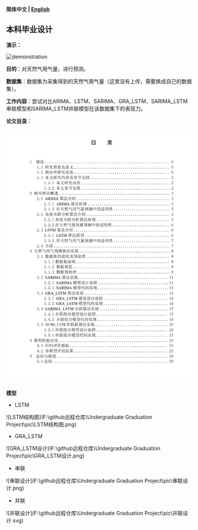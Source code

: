 **简体中文 | [English](README_EN.md)**

## 本科毕业设计

**演示：**

![demonstration](pic/demonstration.gif)

**目的**：对天然气用气量，进行预测。

**数据集**：数据集为采集得到的天然气用气量（这里没有上传，需要换成自己的数据集）。

**工作内容**：尝试对比ARIMA、LSTM、SARIMA、GRA_LSTM、SARIMA_LSTM串联模型和SARIMA_LSTM并联模型在该数据集下的表现力。

**论文目录**：

![image-20230324131035782](pic/catalogue.png)

**模型**

- LSTM

![LSTM结构图](F:\github远程仓库\Undergraduate Graduation Project\pic\LSTM结构图.png)

- GRA_LSTM

![GRA_LSTM设计](F:\github远程仓库\Undergraduate Graduation Project\pic\GRA_LSTM设计.png)

- 串联

![串联设计](F:\github远程仓库\Undergraduate Graduation Project\pic\串联设计.png)

- 并联

![并联设计](F:\github远程仓库\Undergraduate Graduation Project\pic\并联设计.svg)


